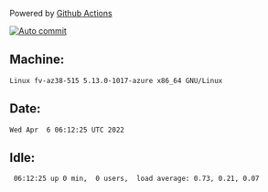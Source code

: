 Powered by [Github Actions](https://github.com/features/actions)

[![Auto commit](https://github.com/gyfary/workstation/workflows/Auto%20commit/badge.svg)](https://github.com/gyfary/workstation/actions?query=workflow%3A%22Auto+commit%22)

## Machine:
```
Linux fv-az38-515 5.13.0-1017-azure x86_64 GNU/Linux
```
## Date:
```
Wed Apr  6 06:12:25 UTC 2022
```
## Idle:
```
 06:12:25 up 0 min,  0 users,  load average: 0.73, 0.21, 0.07
```
